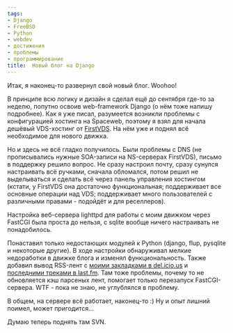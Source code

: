 ```yaml
---
tags:
- Django
- FreeBSD
- Python
- webdev
- достижения
- проблемы
- программирование
title:  Новый блог на Django
---
```


Итак, я наконец-то развернул свой новый блог. Woohoo!

В принципе всю логику и дизайн я сделал ещё до сентября где-то за
неделю, попутно освоив web-framework Django (о нём тоже напишу
подробнее). Как я уже писал, разумеется возникли проблемы с
конфигурацией хостинга на Spaceweb, поэтому я взял для начала дешёвый
VDS-хостинг от [FirstVDS][]. На нём уже и поднял всё необходимое для
нового движка.

Но и здесь не всё гладко получилось. Были проблемы с DNS (не
прописывались нужные SOA-записи на NS-серверах FirstVDS), письмо в
поддержку решило вопрос. Не сразу настроил почту, сразу сунулся
настраивать всё ручками, сначала обломался, потом решил не выделываться
и сделать всё через панель управления хостингом (кстати, у FirstVDS она
достаточно функциональная; поддерживает все основные операции над VDS;
поддерживает много пользователей с различными правами - подойдёт и для
реселлеров).

Настройка веб-сервера lighttpd для работы с моим движком через FastCGI
была проста до нельзя, с sqlite вообще ничего настраивать не
понадобилось.

Понаставил только недостающих модулей к Python (django, flup, pysqlite и
некоторые другие). В ходе настройки обнаруживал мелкие недоработки в
движке блога и изменял функциональность. Также добавил вывод RSS-лент с
[моими закладками в del.icio.us][] и [последними треками в last.fm][].
Там тоже проблемы, почему то не обновляется кэш парсеных лент, помогает
только перезапуск FastCGI-сервера. WTF - пока не знаю, не углублялся в
проблему.

В общем, на сервере всё работает, наконец-то :) Ну и опыт лишний поимел,
может пригодится...

Думаю теперь поднять там SVN.

  [FirstVDS]: http://www.firstvds.ru/
  [моими закладками в del.icio.us]: http://del.icio.us/SphinxTheGeek
  [последними треками в last.fm]: http://www.last.fm/user/SphinxTheGeek/
